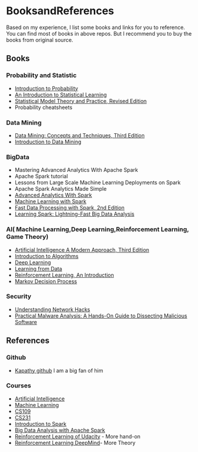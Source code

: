 # BooksandReferences
Based on my experience, I list some books and links for you to reference. You can find most of books in above repos. But I recommend you to buy the books from original source.
## Books
### Probability and Statistic
- [Introduction to Probability](https://www.amazon.com/gp/product/1466575573/ref=as_li_tl?ie=UTF8&camp=1789&creative=390957&creativeASIN=1466575573&linkCode=as2)
- [An Introduction to Statistical Learning](http://www-bcf.usc.edu/~gareth/ISL/data.html)
- [Statistical Model Theory and Practice, Revised Edition](https://www.amazon.com/Statistical-Models-Practice-David-Freedman/dp/0521743850)
- Probability cheatsheets

### Data Mining
- [Data Mining: Concepts and Techniques, Third Edition](https://www.amazon.com/Data-Mining-Concepts-Techniques-Management/dp/0123814790)
- [Introduction to Data Mining](https://www.amazon.com/Introduction-Data-Mining-Pang-Ning-Tan/dp/0321321367)

### BigData
- Mastering Advanced Analytics With Apache Spark
- Apache Spark tutorial
- Lessons from Large Scale Machine Learning Deployments on Spark
- Apache Spark Analytics Made Simple
- [Advanced Analytics With Spark](http://shop.oreilly.com/product/0636920035091.do)
- [Machine Learning with Spark](https://www.amazon.com/Machine-Learning-Spark-Powerful-Algorithms/dp/1783288515)
- [Fast Data Processing with Spark, 2nd Edition](https://www.amazon.com/Fast-Processing-Spark-Holden-Karau/dp/1782167064)
- [Learning Spark: Lightning-Fast Big Data Analysis](https://www.amazon.com/Learning-Spark-Lightning-Fast-Data-Analysis/dp/1449358624)

### AI( Machine Learning,Deep Learning,Reinforcement Learning, Game Theory)
- [Artificial Intelligence A Modern Approach, Third Edition](https://www.amazon.com/Artificial-Intelligence-Modern-Approach-3rd/dp/0136042597)
- [Introduction to Algorithms](https://www.amazon.com/Introduction-Algorithms-3rd-MIT-Press/dp/0262033844)
- [Deep Learning](http://www.deeplearningbook.org/)
- [Learning from Data](https://work.caltech.edu/telecourse.html)
- [Reinforcement Learning, An Introduction](http://ufal.mff.cuni.cz/~straka/courses/npfl114/2016/sutton-bookdraft2016sep.pdf)
- [Markov Decision Process](https://www.amazon.com/Markov-Decision-Processes-Stochastic-Programming/dp/0471727822)
### Security
- [Understanding Network Hacks](https://www.amazon.com/Understanding-Network-Hacks-Attack-Defense/dp/3662444364)
- [Practical Malware Analysis: A Hands-On Guide to Dissecting Malicious Software](https://www.amazon.com/Practical-Malware-Analysis-Hands-Dissecting/dp/1593272901)
## References
### Github
- [Kapathy github](http://karpathy.github.io/) I am a big fan of him
### Courses
- [Artificial Intelligence](https://courses.edx.org/courses/course-v1:ColumbiaX+CSMM.101x+2T2017/course/)
- [Machine Learning](https://www.coursera.org/learn/machine-learning)
- [CS109](http://cs109.github.io/2015/)
- [CS231](http://cs231n.stanford.edu/)
- [Introduction to Spark](https://www.edx.org/course/introduction-apache-spark-uc-berkeleyx-cs105x)
- [Big Data Analysis with Apache Spark](https://www.edx.org/course/big-data-analysis-apache-spark-uc-berkeleyx-cs110x)
- [Reinforcement Learning of Udacity](https://classroom.udacity.com/courses/ud600) - More hand-on
- [Reinforcement Learning DeepMind](https://www.youtube.com/watch?v=2pWv7GOvuf0&t=2s)- More Theory


